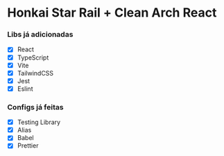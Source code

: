 # Honkai Star Rail + Clean Arch React

### Libs já adicionadas
- [x] React
- [x] TypeScript
- [x] Vite
- [x] TailwindCSS
- [x] Jest
- [x] Eslint

### Configs já feitas
- [x] Testing Library
- [x] Alias 
- [x] Babel
- [x] Prettier